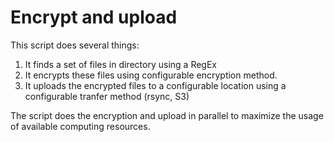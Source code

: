 # Encrypt and upload

This script does several things:

  1. It finds a set of files in directory using a RegEx
  1. It encrypts these files using configurable encryption method.
  1. It uploads the encrypted files to a configurable location using a configurable tranfer method (rsync, S3)

The script does the encryption and upload in parallel to maximize the usage of available computing resources.